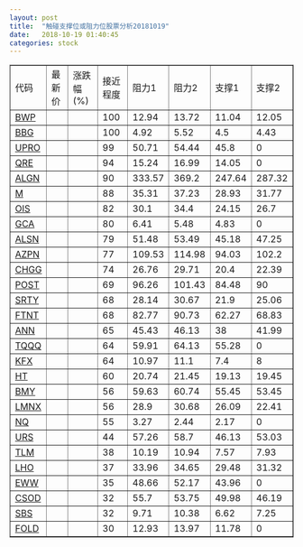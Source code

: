 ```yaml
---
layout: post
title:  "触碰支撑位或阻力位股票分析20181019"
date:   2018-10-19 01:40:45
categories: stock
---
```

<script type="text/javascript">
var stockList = []
stockList.push('gb_bwp');
stockList.push('gb_bbg');
stockList.push('gb_upro');
stockList.push('gb_qre');
stockList.push('gb_algn');
stockList.push('gb_m');
stockList.push('gb_ois');
stockList.push('gb_gca');
stockList.push('gb_alsn');
stockList.push('gb_azpn');
stockList.push('gb_chgg');
stockList.push('gb_post');
stockList.push('gb_srty');
stockList.push('gb_ftnt');
stockList.push('gb_ann');
stockList.push('gb_tqqq');
stockList.push('gb_kfx');
stockList.push('gb_ht');
stockList.push('gb_bmy');
stockList.push('gb_lmnx');
stockList.push('gb_nq');
stockList.push('gb_urs');
stockList.push('gb_tlm');
stockList.push('gb_lho');
stockList.push('gb_eww');
stockList.push('gb_csod');
stockList.push('gb_sbs');
stockList.push('gb_fold');
</script>
<table border="1">
 <tr>
 <td>代码</td>
 <td>最新价</td>
 <td>涨跌幅(%)</td>
 <td>接近程度</td>
 <td>阻力1</td>
 <td>阻力2</td>
 <td>支撑1</td>
 <td>支撑2</td>
</tr>
  <tr id="bwp" class="green">
  <td><a href="http://stock.finance.sina.com.cn/usstock/quotes/BWP.html" target="_blank">BWP</a></td><td></td><td></td><td>100</td><td>12.94</td><td>13.72</td><td>11.04</td><td>12.05</td></tr>
  <tr id="bbg" class="red">
  <td><a href="http://stock.finance.sina.com.cn/usstock/quotes/BBG.html" target="_blank">BBG</a></td><td></td><td></td><td>100</td><td>4.92</td><td>5.52</td><td>4.5</td><td>4.43</td></tr>
  <tr id="upro" class="red">
  <td><a href="http://stock.finance.sina.com.cn/usstock/quotes/UPRO.html" target="_blank">UPRO</a></td><td></td><td></td><td>99</td><td>50.71</td><td>54.44</td><td>45.8</td><td>0</td></tr>
  <tr id="qre" class="red">
  <td><a href="http://stock.finance.sina.com.cn/usstock/quotes/QRE.html" target="_blank">QRE</a></td><td></td><td></td><td>94</td><td>15.24</td><td>16.99</td><td>14.05</td><td>0</td></tr>
  <tr id="algn" class="red">
  <td><a href="http://stock.finance.sina.com.cn/usstock/quotes/ALGN.html" target="_blank">ALGN</a></td><td></td><td></td><td>90</td><td>333.57</td><td>369.2</td><td>247.64</td><td>287.32</td></tr>
  <tr id="m" class="green">
  <td><a href="http://stock.finance.sina.com.cn/usstock/quotes/M.html" target="_blank">M</a></td><td></td><td></td><td>88</td><td>35.31</td><td>37.23</td><td>28.93</td><td>31.77</td></tr>
  <tr id="ois" class="green">
  <td><a href="http://stock.finance.sina.com.cn/usstock/quotes/OIS.html" target="_blank">OIS</a></td><td></td><td></td><td>82</td><td>30.1</td><td>34.4</td><td>24.15</td><td>26.7</td></tr>
  <tr id="gca" class="green">
  <td><a href="http://stock.finance.sina.com.cn/usstock/quotes/GCA.html" target="_blank">GCA</a></td><td></td><td></td><td>80</td><td>6.41</td><td>5.48</td><td>4.83</td><td>0</td></tr>
  <tr id="alsn" class="green">
  <td><a href="http://stock.finance.sina.com.cn/usstock/quotes/ALSN.html" target="_blank">ALSN</a></td><td></td><td></td><td>79</td><td>51.48</td><td>53.49</td><td>45.18</td><td>47.25</td></tr>
  <tr id="azpn" class="green">
  <td><a href="http://stock.finance.sina.com.cn/usstock/quotes/AZPN.html" target="_blank">AZPN</a></td><td></td><td></td><td>77</td><td>109.53</td><td>114.98</td><td>94.03</td><td>102.2</td></tr>
  <tr id="chgg" class="red">
  <td><a href="http://stock.finance.sina.com.cn/usstock/quotes/CHGG.html" target="_blank">CHGG</a></td><td></td><td></td><td>74</td><td>26.76</td><td>29.71</td><td>20.4</td><td>22.39</td></tr>
  <tr id="post" class="red">
  <td><a href="http://stock.finance.sina.com.cn/usstock/quotes/POST.html" target="_blank">POST</a></td><td></td><td></td><td>69</td><td>96.26</td><td>101.43</td><td>84.48</td><td>90</td></tr>
  <tr id="srty" class="red">
  <td><a href="http://stock.finance.sina.com.cn/usstock/quotes/SRTY.html" target="_blank">SRTY</a></td><td></td><td></td><td>68</td><td>28.14</td><td>30.67</td><td>21.9</td><td>25.06</td></tr>
  <tr id="ftnt" class="red">
  <td><a href="http://stock.finance.sina.com.cn/usstock/quotes/FTNT.html" target="_blank">FTNT</a></td><td></td><td></td><td>68</td><td>82.77</td><td>90.73</td><td>62.27</td><td>68.83</td></tr>
  <tr id="ann" class="red">
  <td><a href="http://stock.finance.sina.com.cn/usstock/quotes/ANN.html" target="_blank">ANN</a></td><td></td><td></td><td>65</td><td>45.43</td><td>46.13</td><td>38</td><td>41.99</td></tr>
  <tr id="tqqq" class="red">
  <td><a href="http://stock.finance.sina.com.cn/usstock/quotes/TQQQ.html" target="_blank">TQQQ</a></td><td></td><td></td><td>64</td><td>59.91</td><td>64.13</td><td>55.28</td><td>0</td></tr>
  <tr id="kfx" class="green">
  <td><a href="http://stock.finance.sina.com.cn/usstock/quotes/KFX.html" target="_blank">KFX</a></td><td></td><td></td><td>64</td><td>10.97</td><td>11.1</td><td>7.4</td><td>8</td></tr>
  <tr id="ht" class="green">
  <td><a href="http://stock.finance.sina.com.cn/usstock/quotes/HT.html" target="_blank">HT</a></td><td></td><td></td><td>60</td><td>20.74</td><td>21.45</td><td>19.13</td><td>19.45</td></tr>
  <tr id="bmy" class="green">
  <td><a href="http://stock.finance.sina.com.cn/usstock/quotes/BMY.html" target="_blank">BMY</a></td><td></td><td></td><td>56</td><td>59.63</td><td>60.74</td><td>55.45</td><td>53.45</td></tr>
  <tr id="lmnx" class="green">
  <td><a href="http://stock.finance.sina.com.cn/usstock/quotes/LMNX.html" target="_blank">LMNX</a></td><td></td><td></td><td>56</td><td>28.9</td><td>30.68</td><td>26.09</td><td>22.41</td></tr>
  <tr id="nq" class="green">
  <td><a href="http://stock.finance.sina.com.cn/usstock/quotes/NQ.html" target="_blank">NQ</a></td><td></td><td></td><td>55</td><td>3.27</td><td>2.44</td><td>2.17</td><td>0</td></tr>
  <tr id="urs" class="green">
  <td><a href="http://stock.finance.sina.com.cn/usstock/quotes/URS.html" target="_blank">URS</a></td><td></td><td></td><td>44</td><td>57.26</td><td>58.7</td><td>46.13</td><td>53.03</td></tr>
  <tr id="tlm" class="green">
  <td><a href="http://stock.finance.sina.com.cn/usstock/quotes/TLM.html" target="_blank">TLM</a></td><td></td><td></td><td>38</td><td>10.19</td><td>10.94</td><td>7.57</td><td>7.93</td></tr>
  <tr id="lho" class="green">
  <td><a href="http://stock.finance.sina.com.cn/usstock/quotes/LHO.html" target="_blank">LHO</a></td><td></td><td></td><td>37</td><td>33.96</td><td>34.65</td><td>29.48</td><td>31.32</td></tr>
  <tr id="eww" class="red">
  <td><a href="http://stock.finance.sina.com.cn/usstock/quotes/EWW.html" target="_blank">EWW</a></td><td></td><td></td><td>35</td><td>48.66</td><td>52.17</td><td>43.96</td><td>0</td></tr>
  <tr id="csod" class="green">
  <td><a href="http://stock.finance.sina.com.cn/usstock/quotes/CSOD.html" target="_blank">CSOD</a></td><td></td><td></td><td>32</td><td>55.7</td><td>53.75</td><td>49.98</td><td>46.19</td></tr>
  <tr id="sbs" class="green">
  <td><a href="http://stock.finance.sina.com.cn/usstock/quotes/SBS.html" target="_blank">SBS</a></td><td></td><td></td><td>32</td><td>9.71</td><td>10.38</td><td>6.62</td><td>7.25</td></tr>
  <tr id="fold" class="red">
  <td><a href="http://stock.finance.sina.com.cn/usstock/quotes/FOLD.html" target="_blank">FOLD</a></td><td></td><td></td><td>30</td><td>12.93</td><td>13.97</td><td>11.78</td><td>0</td></tr>
</table>
